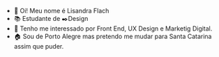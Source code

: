 - 👋 Oi! Meu nome é Lisandra Flach
- 📚 Estudante de ✒️Design 
- 👀 Tenho me interessado por Front End, UX Design e Marketig Digital.
- 🏠 Sou de Porto Alegre  mas pretendo me mudar para Santa Catarina assim que puder.
